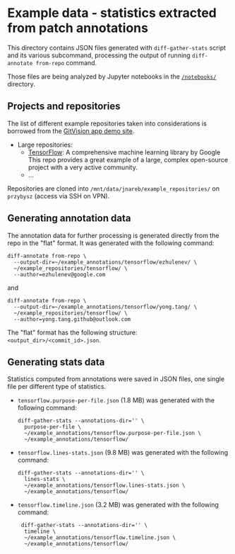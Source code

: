# Example data - statistics extracted from patch annotations

This directory contains JSON files generated with `diff-gather-stats`
script and its various subcommand, processing the output of running
`diff-annotate from-repo` command.

Those files are being analyzed by Jupyter notebooks in the
[`/notebooks/`](../../../notebooks) directory.


## Projects and repositories

The list of different example repositories taken into considerations
is borrowed from the [GitVision app demo site](https://gitvis.web.app/).

- Large repositories:
  - [TensorFlow](https://github.com/tensorflow/tensorflow): A comprehensive machine learning library by Google<br>
    This repo provides a great example of a large, complex open-source project with a very active community.
  - ...

Repositories are cloned into `/mnt/data/jnareb/example_repositories/`
on `przybysz` (access via SSH on VPN).


## Generating annotation data

The annotation data for further processing is generated directly from the repo
in the "flat" format.  It was generated with the following command:
```commandline
diff-annotate from-repo \
  --output-dir=~/example_annotations/tensorflow/ezhulenev/ \
  ~/example_repositories/tensorflow/ \
  --author=ezhulenev@google.com
```
and
```commandline
diff-annotate from-repo \
  --output-dir=~/example_annotations/tensorflow/yong.tang/ \
  ~/example_repositories/tensorflow/ \
  --author=yong.tang.github@outlook.com
```

The "flat" format has the following structure:
`<output_dir>/<commit_id>.json`.

## Generating stats data

Statistics computed from annotations were saved in JSON files, one single
file per different type of statistics.

- `tensorflow.purpose-per-file.json` (1.8 MB) was generated with the following command:

    ```commandline
    diff-gather-stats --annotations-dir='' \
      purpose-per-file \
      ~/example_annotations/tensorflow.purpose-per-file.json \
      ~/example_annotations/tensorflow/
    ```

- `tensorflow.lines-stats.json` (9.8 MB) was generated with the following command:

    ```commandline
    diff-gather-stats --annotations-dir='' \
      lines-stats \
      ~/example_annotations/tensorflow.lines-stats.json \
      ~/example_annotations/tensorflow/
    ```

- `tensorflow.timeline.json` (3.2 MB) was generated with the following command:

    ```commandline
     diff-gather-stats --annotations-dir='' \
      timeline \
      ~/example_annotations/tensorflow.timeline.json \
      ~/example_annotations/tensorflow/
    ```
